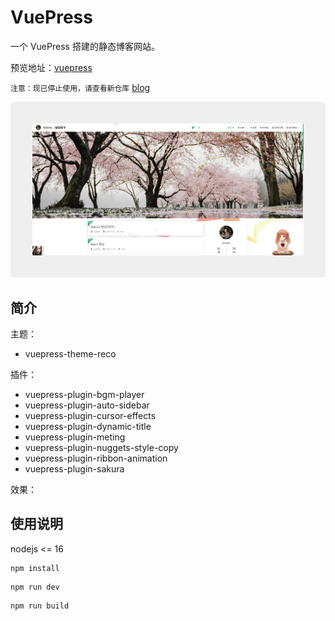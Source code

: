 # VuePress

一个 VuePress 搭建的静态博客网站。

预览地址：[vuepress](https://lee-holden.github.io/vuepress-blog/)

`注意：现已停止使用，请查看新仓库` [blog](https://github.com/lee-holden/blog)

<img src="./myBlog/public/blog.png" style="border:35px solid #efefef;border-radius:5px;box-sizing:border-box;" />

## 简介

主题：

- vuepress-theme-reco

插件：

- vuepress-plugin-bgm-player
- vuepress-plugin-auto-sidebar
- vuepress-plugin-cursor-effects
- vuepress-plugin-dynamic-title
- vuepress-plugin-meting
- vuepress-plugin-nuggets-style-copy
- vuepress-plugin-ribbon-animation
- vuepress-plugin-sakura

效果：

## 使用说明

nodejs <= 16

```
npm install
```

```
npm run dev
```

```
npm run build
```
